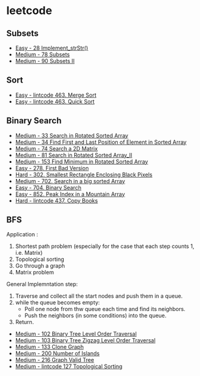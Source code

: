 # leetcode

## Subsets
- [Easy - 28 Implement_strStr()](https://github.com/Wanchunwei/leetcode/blob/master/notes/Implement_strStr().md)
- [Medium - 78 Subsets](https://github.com/Wanchunwei/leetcode/blob/master/notes/Subsets.md)
- [Medium - 90 Subsets II](https://github.com/Wanchunwei/leetcode/blob/master/notes/Subsets_II.md)

## Sort
- [Easy - lintcode 463. Merge Sort](https://github.com/Wanchunwei/leetcode/blob/master/notes/Merge_Sort.md)
- [Easy - lintcode 463. Quick Sort](https://github.com/Wanchunwei/leetcode/blob/master/notes/Quick_Sort.md)

## Binary Search
- [Medium - 33 Search in Rotated Sorted Array](https://github.com/Wanchunwei/leetcode/blob/master/notes/Search_in_Rotated_Sorted_Array.md)
- [Medium - 34 Find First and Last Position of Element in Sorted Array](https://github.com/Wanchunwei/leetcode/blob/master/notes/Find_First_and_Last_Position_Of_Element.md)
- [Medium - 74 Search a 2D Matrix](https://github.com/Wanchunwei/leetcode/blob/master/notes/Search_a_2D_Matrix.md)
- [Medium - 81 Search in Rotated Sorted Array_II](https://github.com/Wanchunwei/leetcode/blob/master/notes/Search_in_Rotated_Sorted_Array_II.md)
- [Medium - 153 Find Minimum in Rotated Sorted Array](https://github.com/Wanchunwei/leetcode/blob/master/notes/Find_Minimum_in_Rotated_Sorted_Array.md)
- [Easy - 278. First Bad Version](https://github.com/Wanchunwei/leetcode/blob/master/notes/First_Bad_Version.md)
- [Hard - 302. Smallest Rectangle Enclosing Black Pixels](https://github.com/Wanchunwei/leetcode/blob/master/notes/Smallest_Rectangle_Enclosing_Black_Pixels.md)
- [Medium - 702. Search in a big sorted Array](https://github.com/Wanchunwei/leetcode/blob/master/notes/Search_In_a_Big_Sorted_Array.md)
- [Easy - 704. Binary Search](https://github.com/Wanchunwei/leetcode/blob/master/notes/Binary_Search.md)
- [Easy - 852. Peak Index in a Mountain Array](https://github.com/Wanchunwei/leetcode/blob/master/notes/Peak_Index_in_a_Mountain_Array.md)
- [Hard - lintcode 437. Copy Books ](https://github.com/Wanchunwei/leetcode/blob/master/notes/Copy_Books.md)

## BFS 
Application : 
1. Shortest path problem (especially for the case that each step counts 1, i.e. Matrix)
2. Topological sorting 
3. Go through a graph
4. Matrix problem

General Implemntation step:
1. Traverse and collect all the start nodes and push them in a queue. 
2. while the queue becomes empty:
   * Poll one node from thw queue each time and find its neighbors.
   * Push the neighbors (in some conditions) into the queue.
3. Return.  

- [Medium - 102 Binary Tree Level Order Traversal](https://github.com/Wanchunwei/leetcode/blob/master/notes/Binary_Tree_Level_Order_Traversal.md)
- [Medium - 103 Binary Tree Zigzag Level Order Traversal](https://github.com/Wanchunwei/leetcode/blob/master/notes/Binary_Tree_Zigzag_Level_Order_Traversal.md)
- [Medium - 133 Clone Graph](https://github.com/Wanchunwei/leetcode/blob/master/notes/Clone_Graph.md)
- [Medium - 200 Number of Islands](https://github.com/Wanchunwei/leetcode/blob/master/notes/Numbers_Of_Islands.md)
- [Medium - 216 Graph Valid Tree](https://github.com/Wanchunwei/leetcode/blob/master/notes/Graph_Valid_Tree.md)
- [Medium - lintcode 127 Topological Sorting](https://github.com/Wanchunwei/leetcode/blob/master/notes/Topological_Sort.md)
